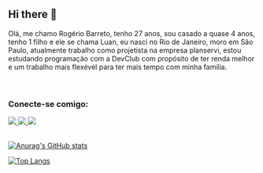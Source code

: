 ## Hi there 👋

Olá, me chamo Rogério Barreto, tenho 27 anos, sou casado a quase 4 anos, tenho 1 filho e ele se chama Luan, eu nasci no Rio de Janeiro, moro em São Paulo, atualmente trabalho como projetista na empresa planservi, estou estudando programação com a DevClub com propósito de ter renda melhor e um trabalho mais flexével para ter mais tempo com minha família.
<br>
<br>
<br>
### Conecte-se comigo:
<a href="https://www.facebook.com/rogerio.barreto.587">
<img src="https://img.shields.io/badge/Facebook-1877F2?style=for-the-badge&logo=facebook&logoColor=white"
</a>
<a href="https://www.linkedin.com/in/rogerio-barreto/">
<img src="https://img.shields.io/badge/LinkedIn-0077B5?style=for-the-badge&logo=linkedin&logoColor=white"
</a>
<a href="https://www.instagram.com/rogeriooosilvaa/">
<img src="https://img.shields.io/badge/Instagram-E4405F?style=for-the-badge&logo=instagram&logoColor=white"
</a>  
<br>
<br>


![Anurag's GitHub stats](https://github-readme-stats.vercel.app/api?username=rogerbarreto27&show_icons=true&theme=holi)


![Top Langs](https://github-readme-stats.vercel.app/api/top-langs/?username=rogerbarreto27&size_weight=0.5&count_weight=0.5&theme=holi)


